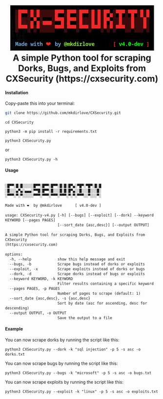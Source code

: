 <h1 align="center">
  <br>
  <a href="https://github.com/mkdirlove/CXSecurity"><img src="https://github.com/mkdirlove/CXSecurity/blob/main/logo.png" alt="CXSecurity"></a>
  <br>
  A simple Python tool for scraping Dorks, Bugs, and Exploits from CXSecurity (https://cxsecurity.com)
  <br>
</h1>

#### Installation

Copy-paste this into your terminal:

```sh
git clone https://github.com/mkdirlove/CXSecurity.git
```
```
cd CXSecurity
```
```
python3 -m pip install -r requirements.txt
```
```
python3 CXSecurity.py
```
or
```
python3 CXSecurity.py -h
```
#### Usage
```   

░█▀▀░█░█░░░░░█▀▀░█▀▀░█▀▀░█░█░█▀▄░▀█▀░▀█▀░█░█
░█░░░▄▀▄░▄▄▄░▀▀█░█▀▀░█░░░█░█░█▀▄░░█░░░█░░░█░
░▀▀▀░▀░▀░░░░░▀▀▀░▀▀▀░▀▀▀░▀▀▀░▀░▀░▀▀▀░░▀░░░▀░ 

Made with ❤️  by @mkdirlove      [ v4.0-dev ]

usage: CXSecurity-v4.py [-h] [--bugs] [--exploit] [--dork] --keyword KEYWORD [--pages PAGES]
                        [--sort_date {asc,desc}] [--output OUTPUT]

A simple Python tool for scraping Dorks, Bugs, and Exploits from CXSecurity
(https://cxsecurity.com)

options:
  -h, --help            show this help message and exit
  --bugs, -b            Scrape bugs instead of dorks or exploits
  --exploit, -x         Scrape exploits instead of dorks or bugs
  --dork, -d            Scrape dorks instead of bugs or exploits
  --keyword KEYWORD, -k KEYWORD
                        Filter results containing a specific keyword
  --pages PAGES, -p PAGES
                        Number of pages to scrape (default: 1)
  --sort_date {asc,desc}, -s {asc,desc}
                        Sort by date (asc for ascending, desc for descending)
  --output OUTPUT, -o OUTPUT
                        Save the output to a file
```
#### Example

You can now scrape dorks by running the script like this:
```
python3 CXSecurity.py --dork -k "sql injection" -p 5 -s asc -o dorks.txt
```

You can now scrape bugs by running the script like this:
```
python3 CXSecurity.py --bugs -k "microsoft" -p 5 -s asc -o bugs.txt
```

You can now scrape exploits by running the script like this:
```
python3 CXSecurity.py --exploit -k "linux" -p 5 -s asc -o exploits.txt
```
